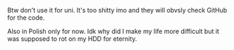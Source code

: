 Btw don't use it for uni. It's too shitty imo and they will obvsly check GitHub for the code. 

Also in Polish only for now. Idk why did I make my life more difficult but it was supposed to rot on my HDD for eternity.
